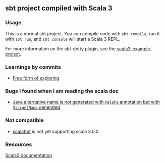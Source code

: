 ## sbt project compiled with Scala 3

### Usage

This is a normal sbt project. You can compile code with `sbt compile`, run it with `sbt run`, and `sbt console` will start a Scala 3 REPL.

For more information on the sbt-dotty plugin, see the
[scala3-example-project](https://github.com/scala/scala3-example-project/blob/main/README.md).

### Learnings by commits 

- [Free form of exploring](FreePlaying.md)


### Bugs I found when I am reading the scala doc 

- [Java alternative name is not generated with `@alpha` annotation but with `@targetName` generated](https://docs.scala-lang.org/scala3/book/interacting-with-java.html)

### Not compatible

- [scalafmt](https://github.com/scalameta/sbt-scalafmt) is not yet supporting scala 3.0.0

### Resources
[Scala3 documentation](https://docs.scala-lang.org/scala3/)